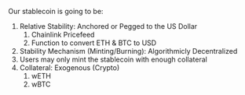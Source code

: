 Our stablecoin is going to be:

1. Relative Stability: Anchored or Pegged to the US Dollar
   1. Chainlink Pricefeed
   2. Function to convert ETH & BTC to USD
2. Stability Mechanism (Minting/Burning): Algorithmicly Decentralized
  1. Users may only mint the stablecoin with enough collateral
3. Collateral: Exogenous (Crypto)
   1. wETH
   2. wBTC
